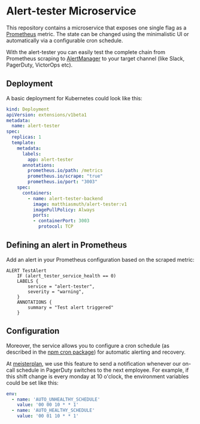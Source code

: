 # Alert-tester Microservice

This repository contains a microservice that exposes one single flag as a [Prometheus](https://prometheus.io/) metric. The state can be changed using the minimalistic UI or automatically via a configurable cron schedule.

With the alert-tester you can easily test the complete chain from Prometheus scraping to [AlertManager](https://prometheus.io/docs/alerting/alertmanager/) to your target channel (like Slack, PagerDuty, VictorOps etc).

## Deployment

A basic deployment for Kubernetes could look like this:

```yml
kind: Deployment
apiVersion: extensions/v1beta1
metadata:
  name: alert-tester
spec:
  replicas: 1
  template:
    metadata:
      labels:
        app: alert-tester
      annotations:
        prometheus.io/path: /metrics
        prometheus.io/scrape: "true"
        prometheus.io/port: "3003"
    spec:
      containers:
        - name: alert-tester-backend
          image: matthiasmuth/alert-tester:v1
          imagePullPolicy: Always
          ports:
          - containerPort: 3003
            protocol: TCP
```

## Defining an alert in Prometheus

Add an alert in your Prometheus configuration based on the scraped metric:

```
ALERT TestAlert
    IF (alert_tester_service_health == 0)
    LABELS {
        service = "alert-tester",
        severity = "warning",
    }
    ANNOTATIONS {
        summary = "Test alert triggered"
    }
```

## Configuration

Moreover, the service allows you to configure a cron schedule (as described in the [npm cron package](https://www.npmjs.com/package/cron)) for automatic alerting and recovery.

At [meisterplan](https://meisterplan.com/), we use this feature to send a notification whenever our on-call schedule in PagerDuty switches to the next employee. For example, if this shift change is every monday at 10 o'clock, the environment variables could be set like this:

```yml
env:
  - name: 'AUTO_UNHEALTHY_SCHEDULE'
    value: '00 00 10 * * 1'
  - name: 'AUTO_HEALTHY_SCHEDULE'
    value: '00 01 10 * * 1'
```